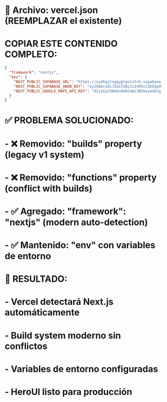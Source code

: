 # 🔧 Archivo: vercel.json (REEMPLAZAR el existente)

# COPIAR ESTE CONTENIDO COMPLETO:

```json
{
  "framework": "nextjs",
  "env": {
    "NEXT_PUBLIC_SUPABASE_URL": "https://sydhgjtsgqyglqulxfvh.supabase.co",
    "NEXT_PUBLIC_SUPABASE_ANON_KEY": "eyJhbGciOiJIUzI1NiIsInR5cCI6IkpXVCJ9.eyJpc3MiOiJzdXBhYmFzZSIsInJlZiI6InN5ZGhnanRzZ3F5Z2xxdWx4ZnZoIiwicm9sZSI6ImFub24iLCJpYXQiOjE3NjE3MjAwNzMsImV4cCI6MjA3NzI5NjA3M30.0SnYKxc2_bbU_yMKp_rkKV7R5eyE32qZgETFAWrOqCg",
    "NEXT_PUBLIC_GOOGLE_MAPS_API_KEY": "AIzaSyCO0kKndUNlmQi3B5mxy4dblg_8WYcuKuk"
  }
}
```

# ✅ PROBLEMA SOLUCIONADO:
# - ❌ Removido: "builds" property (legacy v1 system)
# - ❌ Removido: "functions" property (conflict with builds)
# - ✅ Agregado: "framework": "nextjs" (modern auto-detection)
# - ✅ Mantenido: "env" con variables de entorno

# 🎯 RESULTADO:
# - Vercel detectará Next.js automáticamente
# - Build system moderno sin conflictos
# - Variables de entorno configuradas
# - HeroUI listo para producción